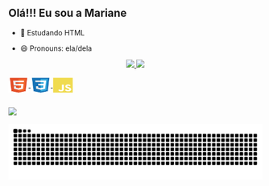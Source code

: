 ## Olá!!! Eu sou a Mariane
<!-- - 🔭 I’m currently working on ... -->
- 🌱 Estudando HTML
<!-- - 📫 How to reach me: ... -->
- 😄 Pronouns: ela/dela

<div align="center">
  <a href="https://github.com/MarianeTelesBento">
  <img height="170em" src="https://github-readme-stats.vercel.app/api?username=MarianeTelesBento&show_icons=true&theme=dark&include_all_commits=true&count_private=true"/>
  <img height="140em" src="https://github-readme-stats.vercel.app/api/top-langs/?username=MarianeTelesBento&layout=compact&langs_count=7&theme=dark"/>
</div>
  
  <div style="display: inline_block"><br>
  <img align="center" alt="Mari-HTML" height="30" width="40" src="https://raw.githubusercontent.com/devicons/devicon/master/icons/html5/html5-original.svg">
  <img align="center" alt="Mari-CSS" height="30" width="40" src="https://raw.githubusercontent.com/devicons/devicon/master/icons/css3/css3-original.svg">
  <img align="center" alt="Mari-Js" height="30" width="40" src="https://raw.githubusercontent.com/devicons/devicon/master/icons/javascript/javascript-plain.svg">
</div>

##
  
<div>
  <a href="https://www.linkedin.com/in/mariane-teles-bento-66004522a/" target="_blank"><img src="https://img.shields.io/badge/-LinkedIn-%230077B5?style=for-the-badge&logo=linkedin&logoColor=white" target="_blank"></a> 
  
![Snake animation](https://github.com/MarianeTelesBento/MarianeTelesBento/blob/output/github-contribution-grid-snake.svg)
</div>
  
